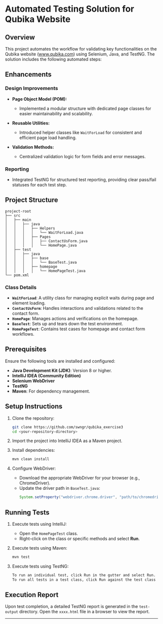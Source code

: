 # Automated Testing Solution for Qubika Website

## Overview
This project automates the workflow for validating key functionalities on the Qubika website (www.qubika.com) using Selenium, Java, and TestNG. The solution includes the following automated steps:

## Enhancements

### Design Improvements
- **Page Object Model (POM):**
  - Implemented a modular structure with dedicated page classes for easier maintainability and scalability.

- **Reusable Utilities:**
  - Introduced helper classes like `WaitForLoad` for consistent and efficient page load handling.

- **Validation Methods:**
  - Centralized validation logic for form fields and error messages.

### Reporting
- Integrated TestNG for structured test reporting, providing clear pass/fail statuses for each test step.

## Project Structure

```
project-root
├── src
│   ├── main
│   │   ├── java
│   │   │   ├── Helpers
│   │   │   │   └── WaitForLoad.java
│   │   │   ├── Pages
│   │   │   │   ├── ContactUsForm.java
│   │   │   │   └── HomePage.java
│   ├── test
│   │   ├── java
│   │   │   ├── base
│   │   │   │   └── BaseTest.java
│   │   │   ├── homepage
│   │   │   │   └── HomePageTest.java
└── pom.xml
```

### Class Details
- **`WaitForLoad`**: A utility class for managing explicit waits during page and element loading.
- **`ContactUsForm`**: Handles interactions and validations related to the contact form.
- **`HomePage`**: Manages actions and verifications on the homepage.
- **`BaseTest`**: Sets up and tears down the test environment.
- **`HomePageTest`**: Contains test cases for homepage and contact form workflows.

## Prerequisites

Ensure the following tools are installed and configured:

- **Java Development Kit (JDK)**: Version 8 or higher.
- **IntelliJ IDEA (Community Edition)**
- **Selenium WebDriver**
- **TestNG**
- **Maven**: For dependency management.

## Setup Instructions

1. Clone the repository:
   ```bash
   git clone https://github.com/swngr/qubika_exercise3
   cd <your-repository-directory>
   ```

2. Import the project into IntelliJ IDEA as a Maven project.

3. Install dependencies:
   ```bash
   mvn clean install
   ```

4. Configure WebDriver:
   - Download the appropriate WebDriver for your browser (e.g., ChromeDriver).
   - Update the driver path in `BaseTest.java`:
     ```java
     System.setProperty("webdriver.chrome.driver", "path/to/chromedriver");
     ```

## Running Tests

1. Execute tests using IntelliJ:
   - Open the `HomePageTest` class.
   - Right-click on the class or specific methods and select **Run**.

2. Execute tests using Maven:
   ```bash
   mvn test
   ```

3. Execute tests using TestNG:
   ```bash
   To run an individual test, click Run in the gutter and select Run.
   To run all tests in a test class, click Run against the test class declaration and select Run.
   ```


## Execution Report

Upon test completion, a detailed TestNG report is generated in the `test-output` directory. Open the `xxxx.html` file in a browser to view the report.

---
